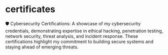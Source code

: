 # certificates
🛡️ Cybersecurity Certifications:
A showcase of my cybersecurity credentials, demonstrating expertise in ethical hacking, penetration testing, network security, threat analysis, and incident response. These certifications highlight my commitment to building secure systems and staying ahead of emerging threats.
